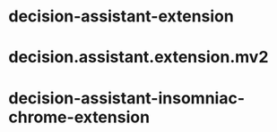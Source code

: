 # decision-assistant-extension
# decision.assistant.extension.mv2
# decision-assistant-insomniac-chrome-extension
